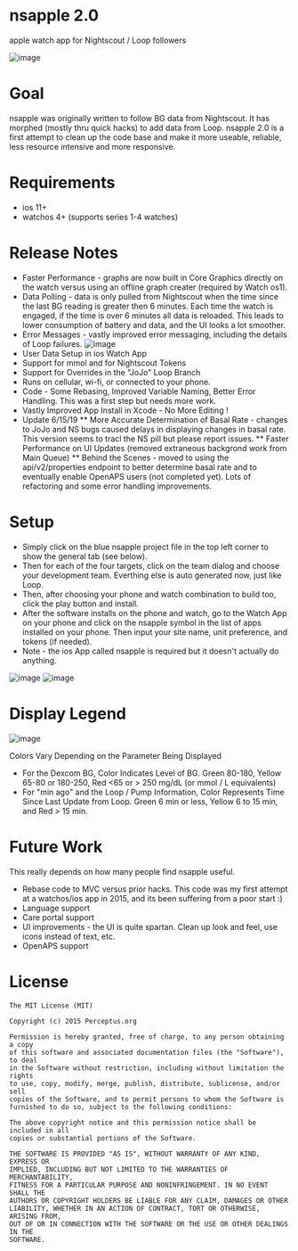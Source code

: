 
# nsapple 2.0
apple watch app for Nightscout / Loop followers

![image](https://user-images.githubusercontent.com/8536751/58384240-8b05e580-7fad-11e9-9899-509e9a073ee7.png)

# Goal
nsapple was originally written to follow BG data from Nightscout.  It has morphed (mostly thru quick hacks) to add data from Loop. nsapple 2.0 is a first attempt to clean up the code base and make it more useable, reliable, less resource intensive and more responsive. 

# Requirements
* ios 11+
* watchos 4+ (supports series 1-4 watches)

# Release Notes
* Faster Performance - graphs are now built in Core Graphics directly on the watch versus using an offline graph creater (required by Watch os1).  
* Data Polling - data is only pulled from Nightscout when the time since the last BG reading is greater then 6 minutes.  Each time the watch is engaged, if the time is over 6 minutes all data is reloaded.  This leads to lower consumption of battery and data, and the UI looks a lot smoother.
* Error Messages - vastly improved error messaging, including the details of Loop failures.
![image](https://user-images.githubusercontent.com/8536751/58513147-d4e8fa00-816c-11e9-92ab-718d94dc64cd.png)
* User Data Setup in ios Watch App 
* Support for mmol and for Nightscout Tokens
* Support for Overrides in the "JoJo" Loop Branch
* Runs on cellular, wi-fi, or connected to your phone. 
* Code - Some Rebasing, Improved Variable Naming, Better Error Handling.  This was a first step but needs more work.
* Vastly Improved App Install in Xcode - No More Editing !
* Update 6/15/19
** More Accurate Determination of Basal Rate - changes to JoJo and NS bugs caused delays in displaying changes in basal rate.  This version seems to tracl the NS pill but please report issues.
** Faster Performance on UI Updates (removed extraneous backgrond work from Main Queue)
** Behind the Scenes - moved to using the api/v2/properties endpoint to better determine basal rate and to eventually enable OpenAPS users (not completed yet).  Lots of refactoring and some error handling improvements.

# Setup
* Simply click on the blue nsapple project file in the top left corner to show the general tab (see below).
* Then for each of the four targets, click on the team dialog and choose your development team.  Everthing else is auto generated now, just like Loop.  
* Then, after choosing your phone and watch combination to build too, click the play button and install.  
* After the software installs on the phone and watch, go to the Watch App on your phone and click on the nsapple symbol in the list of apps installed on your phone.  Then input your site name, unit preference, and tokens (if needed). 
* Note - the ios App called nsapple is required but it doesn't actually do anything. 

![image](https://user-images.githubusercontent.com/8536751/58512523-4b84f800-816b-11e9-8a87-fbe3842e1e3a.png)
![image](https://user-images.githubusercontent.com/8536751/58384377-26e42100-7faf-11e9-8b69-c7b6d5f58177.png)

# Display Legend

![image](https://user-images.githubusercontent.com/8536751/58603162-b7e02400-825d-11e9-87ed-7df99cde1e91.png)

Colors Vary Depending on the Parameter Being Displayed 
* For the Dexcom BG, Color Indicates Level of BG.  Green 80-180, Yellow 65-80 or 180-250, Red <65 or > 250 mg/dL (or mmol / L equivalents)
* For "min ago" and the Loop / Pump Information, Color Represents Time Since Last Update from Loop.  Green 6 min or less, Yellow 6 to 15 min, and Red > 15 min.


# Future Work
This really depends on how many people find nsapple useful.  
* Rebase code to MVC versus prior hacks.  This code was my first attempt at a watchos/ios app in 2015, and its been suffering from a poor start :)
* Language support
* Care portal support
* UI improvements - the UI is quite spartan.  Clean up look and feel, use icons instead of text, etc. 
* OpenAPS support


# License

    The MIT License (MIT)

    Copyright (c) 2015 Perceptus.org

    Permission is hereby granted, free of charge, to any person obtaining a copy
    of this software and associated documentation files (the "Software"), to deal
    in the Software without restriction, including without limitation the rights
    to use, copy, modify, merge, publish, distribute, sublicense, and/or sell
    copies of the Software, and to permit persons to whom the Software is
    furnished to do so, subject to the following conditions:

    The above copyright notice and this permission notice shall be included in all
    copies or substantial portions of the Software.

    THE SOFTWARE IS PROVIDED "AS IS", WITHOUT WARRANTY OF ANY KIND, EXPRESS OR
    IMPLIED, INCLUDING BUT NOT LIMITED TO THE WARRANTIES OF MERCHANTABILITY,
    FITNESS FOR A PARTICULAR PURPOSE AND NONINFRINGEMENT. IN NO EVENT SHALL THE
    AUTHORS OR COPYRIGHT HOLDERS BE LIABLE FOR ANY CLAIM, DAMAGES OR OTHER
    LIABILITY, WHETHER IN AN ACTION OF CONTRACT, TORT OR OTHERWISE, ARISING FROM,
    OUT OF OR IN CONNECTION WITH THE SOFTWARE OR THE USE OR OTHER DEALINGS IN THE
    SOFTWARE.

